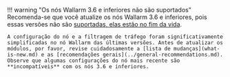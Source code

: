 !!! warning "Os nós Wallarm 3.6 e inferiores não são suportados"
    Recomenda-se que você atualize os nós Wallarm 3.6 e inferiores, pois essas versões não são [suportadas, elas estão no fim da vida](../versioning-policy.md#version-list).

    A configuração do nó e a filtragem de tráfego foram significativamente simplificadas no nó Wallarm das últimas versões. Antes de atualizar os módulos, por favor, revise cuidadosamente a [lista de mudanças](what-is-new.md) e as [recomendações gerais](../general-recommendations.md). Observe que algumas configurações do nó mais recente são **incompatíveis** com os nós 3.6 e inferiores.